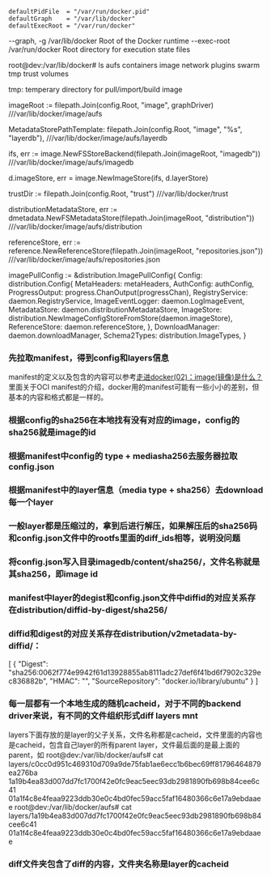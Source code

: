     defaultPidFile  = "/var/run/docker.pid"
    defaultGraph    = "/var/lib/docker"
    defaultExecRoot = "/var/run/docker"

--graph, -g /var/lib/docker Root of the Docker runtime
--exec-root /var/run/docker Root directory for execution state files


root@dev:/var/lib/docker# ls
aufs  containers  image  network  plugins  swarm  tmp  trust  volumes

tmp: temperary directory for pull/import/build image

imageRoot := filepath.Join(config.Root, "image", graphDriver)  ///var/lib/docker/image/aufs

MetadataStorePathTemplate: filepath.Join(config.Root, "image", "%s", "layerdb"),  ///var/lib/docker/image/aufs/layerdb

ifs, err := image.NewFSStoreBackend(filepath.Join(imageRoot, "imagedb")) ///var/lib/docker/image/aufs/imagedb



d.imageStore, err = image.NewImageStore(ifs, d.layerStore)


trustDir := filepath.Join(config.Root, "trust") ///var/lib/docker/trust


distributionMetadataStore, err := dmetadata.NewFSMetadataStore(filepath.Join(imageRoot, "distribution")) ///var/lib/docker/image/aufs/distribution

referenceStore, err := reference.NewReferenceStore(filepath.Join(imageRoot, "repositories.json"))  ///var/lib/docker/image/aufs/repositories.json



imagePullConfig := &distribution.ImagePullConfig{
        Config: distribution.Config{
            MetaHeaders:      metaHeaders,
            AuthConfig:       authConfig,
            ProgressOutput:   progress.ChanOutput(progressChan),
            RegistryService:  daemon.RegistryService,
            ImageEventLogger: daemon.LogImageEvent,
            MetadataStore:    daemon.distributionMetadataStore,
            ImageStore:       distribution.NewImageConfigStoreFromStore(daemon.imageStore),
            ReferenceStore:   daemon.referenceStore,
        },
        DownloadManager: daemon.downloadManager,
        Schema2Types:    distribution.ImageTypes,
    }



### 先拉取manifest，得到config和layers信息
manifest的定义以及包含的内容可以参考[走进docker(02)：image(镜像)是什么？]()里面关于OCI manifest的介绍，docker用的manifest可能有一些小小的差别，但基本的内容和格式都是一样的。

### 根据config的sha256在本地找有没有对应的image，config的sha256就是image的id

### 根据manifest中config的 type + mediasha256去服务器拉取config.json

### 根据manifest中的layer信息（media type + sha256）去download每一个layer

### 一般layer都是压缩过的，拿到后进行解压，如果解压后的sha256码和config.json文件中的rootfs里面的diff_ids相等，说明没问题

### 将config.json写入目录imagedb/content/sha256/，文件名称就是其sha256，即image id

### manifest中layer的degist和config.json文件中diffid的对应关系存在distribution/diffid-by-digest/sha256/

### diffid和digest的对应关系存在distribution/v2metadata-by-diffid/：
[
    {
        "Digest": "sha256:0062f774e9942f61d13928855ab8111adc27def6f41bd6f7902c329ec836882b",
        "HMAC": "",
        "SourceRepository": "docker.io/library/ubuntu"
    }
]

### 每一层都有一个本地生成的随机cacheid，对于不同的backend driver来说，有不同的文件组织形式diff  layers  mnt

layers下面存放的是layer的父子关系，文件名称都是cacheid，文件里面的内容也是cacheid，包含自己layer的所有parent layer，文件最后面的是最上面的parent，如
root@dev:/var/lib/docker/aufs# cat layers/c0cc0d951c469310d709a9de75fab1ae6ecc1b6bec69ff81796464879ea276ba
1a19b4ea83d007dd7fc1700f42e0fc9eac5eec93db2981890fb698b84cee6c41
01a1f4c8e4feaa9223ddb30e0c4bd0fec59acc5faf16480366c6e17a9ebdaaee
root@dev:/var/lib/docker/aufs# cat layers/1a19b4ea83d007dd7fc1700f42e0fc9eac5eec93db2981890fb698b84cee6c41
01a1f4c8e4feaa9223ddb30e0c4bd0fec59acc5faf16480366c6e17a9ebdaaee

### diff文件夹包含了diff的内容，文件夹名称是layer的cacheid
